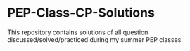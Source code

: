 # PEP-Class-CP-Solutions
This repository contains solutions of all question discussed/solved/practiced during my summer PEP classes.
